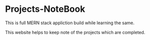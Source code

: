 # Projects-NoteBook



<p> This is full MERN stack appliction build while learning the same.</p>
<p> This website helps to keep note of the projects which are completed.</p>
